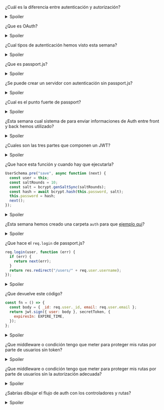 ¿Cuál es la diferencia entre autenticación y autorización?

<details>
  <summary>Spoiler</summary>

La autenticación es el proceso para verificar la identidad y las credenciales del usuario para autenticarlo en el sistema.
La autorización es el proceso mediante el cual se determina el acceso a un segmento, método o recurso.
La autorización suele ser un paso posterior a la autenticación.

</details>

¿Que es OAuth?

<details>
  <summary>Spoiler</summary>

OAuth es un protocolo o marco de autorización de estándar abierto que describe cómo los servidores y servicios no relacionados pueden permitir de forma segura el acceso autenticado a sus activos sin compartir realmente la credencial de inicio de sesión única inicial y relacionada. Como usar Google o Facebook para iniciar sesión en algo.

</details>

¿Cual tipos de autenticación hemos visto esta semana?

<details>
  <summary>Spoiler</summary>

- Esta semana hemos visto autenticación mediante mail / password y OAuth con Github
- ¿Existen otras formas?
- Si, por ejemplo: IP Authentication, IP Range Authentication, Certificates.
</details>

¿Que es passport.js?

<details>
  <summary>Spoiler</summary>

- Passport es un middleware de autenticación para Node.js. Extremadamente flexible y modular, Passport puede incorporarse discretamente a cualquier aplicación web basada en Express. Un conjunto completo de estrategias admite la autenticación mediante un nombre de usuario y una contraseña, Facebook, Twitter y más.
</details>

¿Se puede crear un servidor con autenticación sin passport.js?

<details>
  <summary>Spoiler</summary>
Si
</details>

¿Cual es el punto fuerte de passport?

<details>
  <summary>Spoiler</summary>
  
Permite a los usuarios autenticarse iniciando sesión con Google, FB o cualquier servicio con una cantidad mínima de código.
</details>

¿Esta semana cual sistema de para enviar informaciones de Auth entre front y back hemos utilizado?

<details>
  <summary>Spoiler</summary>

- Jason Web Token
- ¿Cual es la diferencia entre JWT y session?
- Session guarda en la BBDD la cookie de session del usuario mientras JWT no
</details>

¿Cuales son las tres partes que componen un JWT?

<details>
  <summary>Spoiler</summary>

- HEADER:ALGORITHM & TOKEN TYPE, PAYLOAD:DATA y VERIFY SIGNATURE
- ¿Cual son las informaciones que puedo meter en el payload del JWT?
- El JWT [RFC](https://datatracker.ietf.org/doc/html/rfc7519) establece tres clases de afirmaciones:

1. Afirmaciones registradas (Registered claims ) - establecidas en [Section 10.1.](https://datatracker.ietf.org/doc/html/rfc7519#section-10.1)
2. Afirmaciones publicas (Public claims) - contienen valores que deben ser únicos como correo electrónico, dirección o número de teléfono. [Ver lista completa](https://www.iana.org/assignments/jwt/jwt.xhtml)
3. Afirmaciones Privadas (Private claims) - Nombre que no están registrados en las afirmaciones publicas, tienen que ser utilizadas con cuidado

Ninguna de estas afirmaciones es obligatoria

Un JWT es autónomo y debe evitar el uso de la sesión del servidor proporcionando los datos necesarios para realizar la autenticación (sin necesidad de almacenamiento en el servidor ni acceso a la base de datos). Por lo tanto, la información del rol se puede incluir en JWT.

</details>

¿Que hace esta función y cuando hay que ejecutarla?

```js
UserSchema.pre("save", async function (next) {
  const user = this;
  const saltRounds = 10;
  const salt = bcrypt.genSaltSync(saltRounds);
  const hash = await bcrypt.hash(this.password, salt);
  this.password = hash;
  next();
});
```

<details>
  <summary>Spoiler</summary>

- En esta parte de código estamos encriptando la password a traves del paquete bcrypt (llamada así por el algoritmo de hash), justo antes de guardar el usuario en la
</details>

¿Esta semana hemos creado una carpeta `auth` para que [ejemplo qui](https://github.com/TheBridge-FullStackDeveloper/fs-pt2104-authentication/blob/main/auth-with-comments/auth/passport.js)?

<details>
  <summary>Spoiler</summary>

- Dentro de la carpeta auth hemos creado un fichero para inizializar las estrategias de passport
</details>

¿Que hace el `req.login` de passport.js?

```js
req.login(user, function (err) {
  if (err) {
    return next(err);
  }
  return res.redirect("/users/" + req.user.username);
});
```

<details>
  <summary>Spoiler</summary>

- Cuando se complete la operación de inicio de sesión, el usuario será asignado a req.user.

Nota: el middleware `passport.authenticate()` invoca `req.login()` automáticamente. Esta función se usa principalmente cuando los usuarios se registran, durante el cual se puede invocar `req.login()` para iniciar sesión automáticamente en el usuario recién registrado.

</details>

¿Que devuelve este código?

```js
const fn = () => {
  const body = { _id: req.user._id, email: req.user.email };
  return jwt.sign({ user: body }, secretToken, {
    expiresIn: EXPIRE_TIME,
  });
};
```

<details>
  <summary>Spoiler</summary>

- Este código devuelve un JWT token con el id y email del usuario que se ha registrado

</details>

¿Que middleware o condición tengo que meter para proteger mis rutas por parte de usuarios sin token?

<details>
  <summary>Spoiler</summary>

- `passport.authenticate("jwt", { session: false })`

</details>

¿Que middleware o condición tengo que meter para proteger mis rutas por parte de usuarios sin la autorización adecuada?

<details>
  <summary>Spoiler</summary>

- ```js
  const user = await UserModel.findById(req.user._id);

  if (user.role === role) {
    return next();
  }

  res.status(403).json({ message: "Not authorized" });
  ```
</details>

¿Sabrías dibujar el flujo de auth con los controladores y rutas?

<details>
  <summary>Spoiler</summary>
  
![auth_flow](https://user-images.githubusercontent.com/33903092/126631216-6f1e25c2-29ab-4e83-b98d-81cdb6f3573d.png)
</details>
